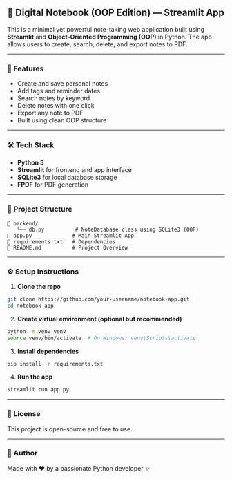
## 📝 Digital Notebook (OOP Edition) — Streamlit App

This is a minimal yet powerful note-taking web application built using **Streamlit** and **Object-Oriented Programming (OOP)** in Python. The app allows users to create, search, delete, and export notes to PDF.

---

### 🚀 Features
- Create and save personal notes
- Add tags and reminder dates
- Search notes by keyword
- Delete notes with one click
- Export any note to PDF
- Built using clean OOP structure

---

### 🛠️ Tech Stack
- **Python 3**
- **Streamlit** for frontend and app interface
- **SQLite3** for local database storage
- **FPDF** for PDF generation

---

### 📂 Project Structure
```
📁 backend/
   └── db.py          # NoteDatabase class using SQLite3 (OOP)
📄 app.py             # Main Streamlit App
📄 requirements.txt   # Dependencies
📄 README.md          # Project Overview
```

---

### ⚙️ Setup Instructions

1. **Clone the repo**
```bash
git clone https://github.com/your-username/notebook-app.git
cd notebook-app
```

2. **Create virtual environment (optional but recommended)**
```bash
python -m venv venv
source venv/bin/activate  # On Windows: venv\Scripts\activate
```

3. **Install dependencies**
```bash
pip install -r requirements.txt
```

4. **Run the app**
```bash
streamlit run app.py
```

---

<!-- ### 📸 Screenshots
*(Add screenshots here if needed)*

--- -->

### 📃 License
This project is open-source and free to use.

---

### 🙌 Author
Made with ❤️ by a passionate Python developer ✨
